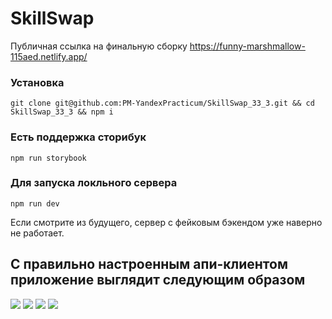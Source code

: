 # SkillSwap

Публичная ссылка на финальную сборку https://funny-marshmallow-115aed.netlify.app/

### Установка

```
git clone git@github.com:PM-YandexPracticum/SkillSwap_33_3.git && cd SkillSwap_33_3 && npm i
```

### Есть поддержка сторибук

```
npm run storybook
```

### Для запуска локльного сервера

```
npm run dev
```

Если смотрите из будущего, сервер с фейковым бэкендом уже наверно не работает.

## С правильно настроенным апи-клиентом приложение выглядит следующим образом


<img src="https://i.imgur.com/weQMIk0.png" />
<img src="https://i.imgur.com/Q0kgA1E.png"/>
<img src="https://i.imgur.com/NHfs25D.png" />
<img src="https://i.imgur.com/sJNQHlh.png" />
